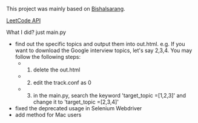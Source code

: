 This project was mainly based on [Bishalsarang](https://github.com/Bishalsarang/Leetcode-Questions-Scraper).

[LeetCode API](https://leetcode.com/api/problems/algorithms/)

What I did? just main.py

- find out the specific topics and output them into out.html. e.g. If you want to download the Google interview topics, let's say 2,3,4. You may follow the following steps:
  - 1. delete the out.html
  - 2. edit the track.conf as 0
  - 3. in the main.py, search the keyword 'target_topic =[1,2,3]' and change it to 'target_topic =[2,3,4]'
- fixed the deprecated usage in Selenium Webdriver 
- add method for Mac users
